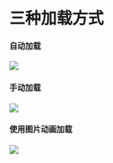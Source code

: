 
# 三种加载方式 #
#### 自动加载 ####
![](http://i.imgur.com/ds4wkxE.gif)

#### 手动加载 ####
![](http://i.imgur.com/C25JqMO.gif)

#### 使用图片动画加载 ####
![](http://i.imgur.com/ydKOPrp.gif)